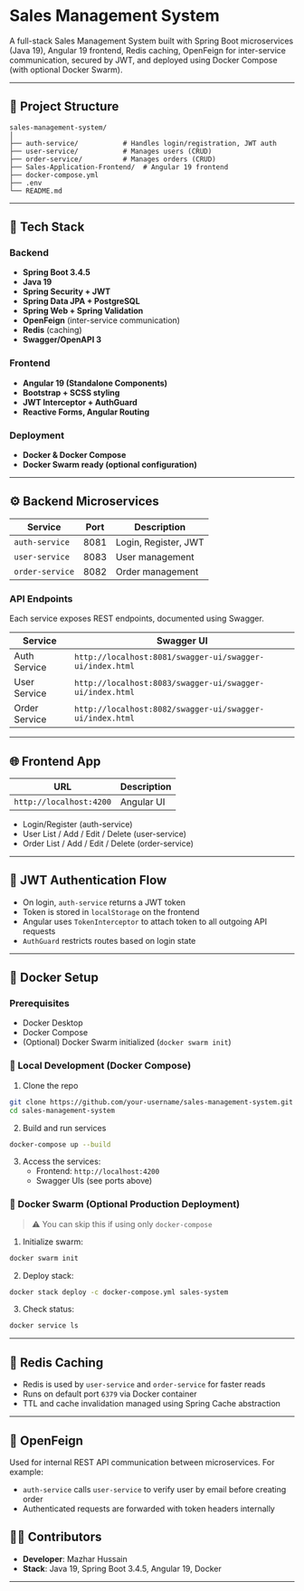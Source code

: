 # Sales Management System

A full-stack Sales Management System built with Spring Boot microservices (Java 19), Angular 19 frontend, Redis caching, OpenFeign for inter-service communication, secured by JWT, and deployed using Docker Compose (with optional Docker Swarm).

---

## 🧩 Project Structure

```
sales-management-system/
│
├── auth-service/           # Handles login/registration, JWT auth
├── user-service/           # Manages users (CRUD)
├── order-service/          # Manages orders (CRUD)
├── Sales-Application-Frontend/  # Angular 19 frontend
├── docker-compose.yml
├── .env
└── README.md
```

---

## 🧠 Tech Stack

### Backend
- **Spring Boot 3.4.5**
- **Java 19**
- **Spring Security + JWT**
- **Spring Data JPA + PostgreSQL**
- **Spring Web + Spring Validation**
- **OpenFeign** (inter-service communication)
- **Redis** (caching)
- **Swagger/OpenAPI 3**

### Frontend
- **Angular 19 (Standalone Components)**
- **Bootstrap + SCSS styling**
- **JWT Interceptor + AuthGuard**
- **Reactive Forms, Angular Routing**

### Deployment
- **Docker & Docker Compose**
- **Docker Swarm ready (optional configuration)**

---

## ⚙️ Backend Microservices

| Service        | Port | Description |
|----------------|------|-------------|
| `auth-service` | 8081 | Login, Register, JWT |
| `user-service` | 8083 | User management |
| `order-service`| 8082 | Order management |

### API Endpoints

Each service exposes REST endpoints, documented using Swagger.

| Service        | Swagger UI                            |
|----------------|----------------------------------------|
| Auth Service   | `http://localhost:8081/swagger-ui/swagger-ui/index.html` |
| User Service   | `http://localhost:8083/swagger-ui/swagger-ui/index.html` |
| Order Service  | `http://localhost:8082/swagger-ui/swagger-ui/index.html` |

---

## 🌐 Frontend App

| URL                    | Description        |
|------------------------|--------------------|
| `http://localhost:4200` | Angular UI         |

- Login/Register (auth-service)
- User List / Add / Edit / Delete (user-service)
- Order List / Add / Edit / Delete (order-service)

---

## 🔐 JWT Authentication Flow

- On login, `auth-service` returns a JWT token
- Token is stored in `localStorage` on the frontend
- Angular uses `TokenInterceptor` to attach token to all outgoing API requests
- `AuthGuard` restricts routes based on login state

---

## 🐳 Docker Setup

### Prerequisites

- Docker Desktop
- Docker Compose
- (Optional) Docker Swarm initialized (`docker swarm init`)

### 🧪 Local Development (Docker Compose)

1. Clone the repo

```bash
git clone https://github.com/your-username/sales-management-system.git
cd sales-management-system
```

2. Build and run services

```bash
docker-compose up --build
```

3. Access the services:
   - Frontend: `http://localhost:4200`
   - Swagger UIs (see ports above)

### 🐝 Docker Swarm (Optional Production Deployment)

> ⚠️ You can skip this if using only `docker-compose`

1. Initialize swarm:

```bash
docker swarm init
```

2. Deploy stack:

```bash
docker stack deploy -c docker-compose.yml sales-system
```

3. Check status:

```bash
docker service ls
```

---

## 🧰 Redis Caching

- Redis is used by `user-service` and `order-service` for faster reads
- Runs on default port `6379` via Docker container
- TTL and cache invalidation managed using Spring Cache abstraction

---

## 🌉 OpenFeign

Used for internal REST API communication between microservices. For example:

- `auth-service` calls `user-service` to verify user by email before creating order
- Authenticated requests are forwarded with token headers internally





## 👨‍💻 Contributors

- **Developer**: Mazhar Hussain  
- **Stack**: Java 19, Spring Boot 3.4.5, Angular 19, Docker

---

